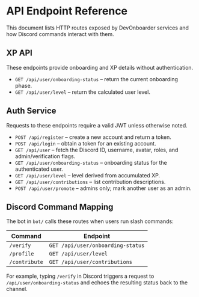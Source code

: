 # API Endpoint Reference

This document lists HTTP routes exposed by DevOnboarder services and how Discord commands interact with them.

## XP API

These endpoints provide onboarding and XP details without authentication.

- `GET /api/user/onboarding-status` – return the current onboarding phase.
- `GET /api/user/level` – return the calculated user level.

## Auth Service

Requests to these endpoints require a valid JWT unless otherwise noted.

- `POST /api/register` – create a new account and return a token.
- `POST /api/login` – obtain a token for an existing account.
- `GET /api/user` – fetch the Discord ID, username, avatar, roles, and admin/verification flags.
- `GET /api/user/onboarding-status` – onboarding status for the authenticated user.
- `GET /api/user/level` – level derived from accumulated XP.
- `GET /api/user/contributions` – list contribution descriptions.
- `POST /api/user/promote` – admins only; mark another user as an admin.

## Discord Command Mapping

The bot in `bot/` calls these routes when users run slash commands:

| Command | Endpoint |
| ------- | -------- |
| `/verify` | `GET /api/user/onboarding-status` |
| `/profile` | `GET /api/user/level` |
| `/contribute` | `GET /api/user/contributions` |

For example, typing `/verify` in Discord triggers a request to `/api/user/onboarding-status` and echoes the resulting status back to the channel.
